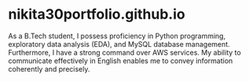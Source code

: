 # nikita30portfolio.github.io
As a B.Tech student, I possess proficiency in Python programming, exploratory data analysis (EDA), and MySQL database management. Furthermore, I have a strong command over AWS services. My ability to communicate effectively in English enables me to convey information coherently and precisely.

